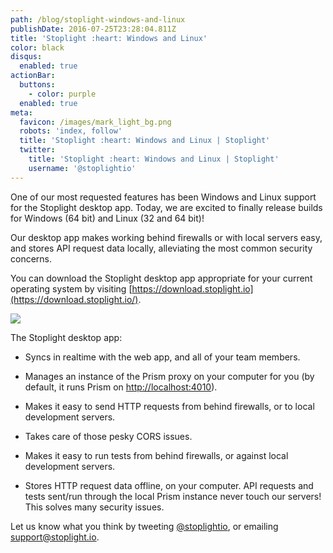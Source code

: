 ```yaml
---
path: /blog/stoplight-windows-and-linux
publishDate: 2016-07-25T23:28:04.811Z
title: 'Stoplight :heart: Windows and Linux'
color: black
disqus:
  enabled: true
actionBar:
  buttons:
    - color: purple
  enabled: true
meta:
  favicon: /images/mark_light_bg.png
  robots: 'index, follow'
  title: 'Stoplight :heart: Windows and Linux | Stoplight'
  twitter:
    title: 'Stoplight :heart: Windows and Linux | Stoplight'
    username: '@stoplightio'
---
```

One of our most requested features has been Windows and Linux support for the Stoplight desktop app. Today, we are excited to finally release builds for Windows (64 bit) and Linux (32 and 64 bit)!

Our desktop app makes working behind firewalls or with local servers easy, and stores API request data locally, alleviating the most common security concerns.

You can download the Stoplight desktop app appropriate for your current operating system by visiting [https://download.stoplight.io](https://download.stoplight.io/).

![](https://cdn-images-1.medium.com/max/4000/0*fJcxNL4FMJ7DKqzZ.png)

The Stoplight desktop app:

* Syncs in realtime with the web app, and all of your team members.

* Manages an instance of the Prism proxy on your computer for you (by default, it runs Prism on [http://localhost:4010](http://localhost:4010/)).

* Makes it easy to send HTTP requests from behind firewalls, or to local development servers.

* Takes care of those pesky CORS issues.

* Makes it easy to run tests from behind firewalls, or against local development servers.

* Stores HTTP request data offline, on your computer. API requests and tests sent/run through the local Prism instance never touch our servers! This solves many security issues.

Let us know what you think by tweeting [@stoplightio](https://twitter.com/stoplightio), or emailing support@stoplight.io.

